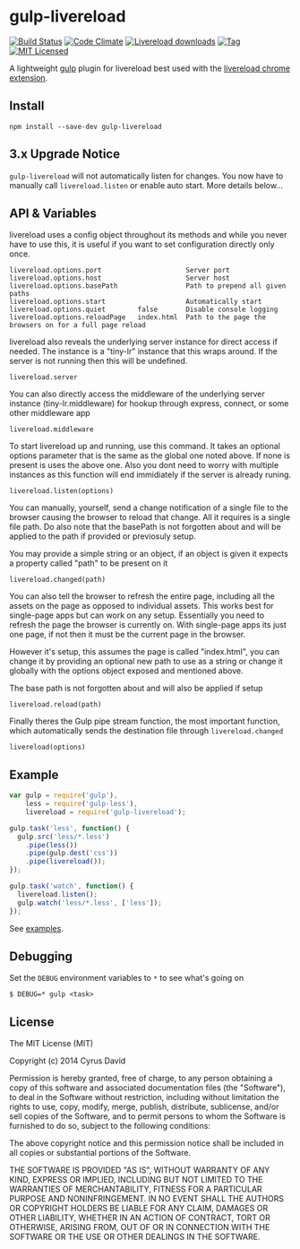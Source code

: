 gulp-livereload
===

[![Build Status][1]][2] [![Code Climate][7]][6] [![Livereload downloads][3]][4] [![Tag][9]][8] [![MIT Licensed][5]](#license)

[1]: http://img.shields.io/travis/vohof/gulp-livereload/master.svg?style=flat
[2]: https://travis-ci.org/vohof/gulp-livereload

[3]: http://img.shields.io/npm/dm/gulp-livereload.svg?style=flat
[4]: https://www.npmjs.com/package/gulp-livereload

[5]: http://img.shields.io/badge/license-MIT-blue.svg?style=flat

[6]: https://codeclimate.com/github/vohof/gulp-livereload
[7]: https://img.shields.io/codeclimate/coverage/github/vohof/gulp-livereload.svg?style=flat

[8]: https://github.com/vohof/gulp-livereload/releases
[9]: https://img.shields.io/github/tag/vohof/gulp-livereload.svg?style=flat


A lightweight [gulp](https://github.com/gulpjs/gulp) plugin for livereload best used with the [livereload chrome extension](https://chrome.google.com/webstore/detail/livereload/jnihajbhpnppcggbcgedagnkighmdlei).

Install
---

```
npm install --save-dev gulp-livereload
```

3.x Upgrade Notice
---

`gulp-livereload` will not automatically listen for changes. You now have to manually call `livereload.listen` or enable auto start.
More details below...

API & Variables
---

livereload uses a config object throughout its methods and while you never have to
use this, it is useful if you want to set configuration directly only once.

    livereload.options.port                     Server port
    livereload.options.host                     Server host
    livereload.options.basePath                 Path to prepend all given paths
    livereload.options.start                    Automatically start
    livereload.options.quiet        false       Disable console logging
    livereload.options.reloadPage   index.html  Path to the page the browsers on for a full page reload

livereload also reveals the underlying server instance for direct access if needed. The instance
is a "tiny-lr" instance that this wraps around. If the server is not running then this will be undefined.

    livereload.server

You can also directly access the middleware of the underlying server instance (tiny-lr.middleware) for
hookup through express, connect, or some other middleware app

    livereload.middleware

To start livereload up and running, use this command. It takes an optional options parameter that is the
same as the global one noted above. If none is present is uses the above one. Also you dont need to worry with multiple instances as
this function will end immidiately if the server is already runing. 

    livereload.listen(options)

You can manually, yourself, send a change notification of a single file to the browser causing the browser to reload that change.
All it requires is a single file path. Do also note that the basePath is not forgotten about and will be applied to the path if 
provided or previosuly setup.

You may provide a simple string or an object, if an object is given it expects a property called "path" to be present on it

    livereload.changed(path)

You can also tell the browser to refresh the entire page, including all the assets on the page as opposed to individual assets.
This works best for single-page apps but can work on any setup. Essentially you need to refresh the page the browser is currently on.
With single-page apps its just one page, if not then it must be the current page in the browser.

However it's setup, this assumes the page is called "index.html", you can change it by providing an optional new path to use as a
string or change it globally with the options object exposed and mentioned above.

The base path is not forgotten about and will also be applied if setup

    livereload.reload(path)

Finally theres the Gulp pipe stream function, the most important function, which automatically sends the destination file through
`livereload.changed`

    livereload(options)

Example
---

```javascript
var gulp = require('gulp'),
    less = require('gulp-less'),
    livereload = require('gulp-livereload');

gulp.task('less', function() {
  gulp.src('less/*.less')
    .pipe(less())
    .pipe(gulp.dest('css'))
    .pipe(livereload());
});

gulp.task('watch', function() {
  livereload.listen();
  gulp.watch('less/*.less', ['less']);
});
```

See [examples](examples).

Debugging
---

Set the `DEBUG` environment variables to `*` to see what's going on


```
$ DEBUG=* gulp <task>
```


License
---

The MIT License (MIT)

Copyright (c) 2014 Cyrus David

Permission is hereby granted, free of charge, to any person obtaining a copy of this software and associated documentation files (the "Software"), to deal in the Software without restriction, including without limitation the rights to
use, copy, modify, merge, publish, distribute, sublicense, and/or sell copies of the Software, and to permit persons to whom the Software is furnished to do so, subject to the following conditions:

The above copyright notice and this permission notice shall be included in all copies or substantial portions of the Software.

THE SOFTWARE IS PROVIDED "AS IS", WITHOUT WARRANTY OF ANY KIND, EXPRESS OR IMPLIED, INCLUDING BUT NOT LIMITED TO THE WARRANTIES OF MERCHANTABILITY, FITNESS FOR A PARTICULAR PURPOSE AND NONINFRINGEMENT. IN NO EVENT SHALL THE AUTHORS OR
COPYRIGHT HOLDERS BE LIABLE FOR ANY CLAIM, DAMAGES OR OTHER LIABILITY, WHETHER IN AN ACTION OF CONTRACT, TORT OR OTHERWISE, ARISING FROM, OUT OF OR IN CONNECTION WITH THE SOFTWARE OR THE USE OR OTHER DEALINGS IN THE SOFTWARE.
